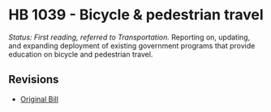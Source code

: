 # HB 1039 - Bicycle & pedestrian travel
*Status: First reading, referred to Transportation.*
Reporting on, updating, and expanding deployment of existing government programs that provide education on bicycle and pedestrian travel.

## Revisions
* [Original Bill](1/)
